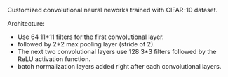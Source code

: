 Customized convolutional neural neworks trained with CIFAR-10 dataset.

Architecture:
- Use 64 11*11 filters for the first convolutional layer.
- followed by 2*2 max pooling layer (stride of 2). 
- The next two convolutional layers use 128 3*3 filters followed by the ReLU activation function.
- batch normalization layers added right after each convolutional layers.
